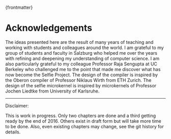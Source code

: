 {frontmatter}

# Acknowledgements

The ideas presented here are the result of many years of teaching and working with students and colleagues around the world. I am grateful to my group of students and faculty in Salzburg who helped me over the years with refining and deepening my understanding of computer science. I am also particularly grateful to my colleague Professor Raja Sengupta at UC Berkeley who challenged me to the point that made me discover what has now become the Selfie Project. The design of the compiler is inspired by the Oberon compiler of Professor Niklaus Wirth from ETH Zurich. The design of the selfie microkernel is inspired by microkernels of Professor Jochen Liedtke from University of Karlsruhe.

---

Disclaimer:

This is work in progress. Only two chapters are done and a third getting ready by the end of 2016. Others exist in draft form but will take more time to be done. Also, even existing chapters may change, see the git history for details.